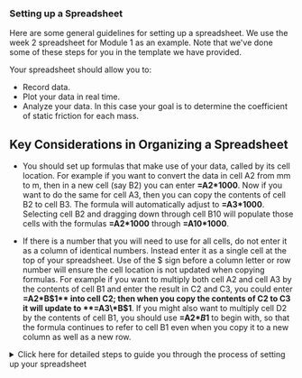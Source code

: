 ### Setting up a Spreadsheet

Here are some general guidelines for setting up a spreadsheet. We use the week 2 spreadsheet for Module 1 as an example. Note that we've done some of these steps for you in the template we have provided.

Your spreadsheet should allow you to:
+ Record data.
+ Plot your data in real time.
+ Analyze your data. In this case your goal is to determine the coefficient of static friction for each mass.


## Key Considerations in Organizing a Spreadsheet

+ You should set up formulas that make use of your data, called by its cell location. For example if you want to convert the data in cell A2 from mm to m, then in a new cell (say B2) you can enter **=A2\*1000**. Now if you want to do the same for cell A3, then you can copy the contents of cell B2 to cell B3. The formula will automatically adjust to **=A3\*1000**. Selecting cell B2 and dragging down through cell B10 will populate those cells with the formulas **=A2\*1000** through **=A10\*1000**.

+ If there is a number that you will need to use for all cells, do not enter it as a column of identical numbers. Instead enter it as a single cell at the top of your spreadsheet. Use of the $ sign before a column letter or row number will ensure the cell location is not updated when copying formulas. For example if you want to multiply both cell A2 and cell A3 by the contents of cell B1 and enter the result in C2 and C3, you could enter **=A2\*B$1** into cell C2; then when you copy the contents of C2 to C3 it will update to **=A3\*B$1**.  If you might also want to multiply cell D2 by the contents of cell B1, you should use **=A2\*$B$1** to begin with, so that the formula continues to refer to cell B1 even when you copy it to a new column as well as a new row.





<details>
<summary markdown='span'>Click here for detailed steps to guide you through the process of setting up your spreadsheet
</summary>

These steps will guide you through this process:


1. Begin by creating a new sheet in your worksheet for this module using the add sheet button in the bottom left (this part has been done for you)
2. Set up a table to determine the critical angle for the first mass (this part has also been done for you).

    + Give the table a title.

    + Title the column you will be using for data collection ($$\theta_c$$)

    + Use the borders feature to outline the table.

        <img src="images/borders.JPG" alt="The border button will allow you to outline your table" width="125"/>


3. Set up a graph to plot your data in real time. For this experiment you will want to plot a histogram of your measurements of the critical angle $$\theta_c$$. Today we are setting up an informal plot to look at our data in real time. This is different from a more formal figure that you would use to share/communicate your results --- creating formal figures is a more careful process, we will do that next week after we've collected and reflected on our data. Here we summarize how to create a histogram in Sheets. You can find more extensive information at: [*Click here to open in a new tab*](https://support.google.com/docs/answer/9146867?hl=en){:target="_blank"}

    + You can add a chart by selecting "insert" and then "chart" from the drop down menus.

    + A new “Chart Editor” menu will appear on the RHS of the screen. Use the drop down menu under chart type to select “histogram," as shown below.

        <img src="images/Histogram.JPG" alt="The histogram chart is in the Other category; hover over a chart image to see its name." width="125"/>

    + On the next line of the “Chart Editor” set data range to be the cells in which you plan to insert your data (you may have to go back and edit this later if you collect more data than expected).

    + Press the x in the top right to exit the chart editor.

    + Click on your chart and move it to a convenient spot in your worksheet. You will want to customize the chart further once you begin collecting data.

4. Now enter formulas to calculate the average value for the critical angle, $$\theta_c$$, and standard error. Please enter these formulas in the region already prepared for you to report your final results (lower left of the prepared table). You can look back to the week 1 template for guidance on formulas to enter.

6. Now add the formulas to calculate the coefficient of static friction, $$\mu_s$$ and its uncertainty, for your new data set, continuing to make use of the indicated regions of the prepared template.

7. Now you need to set up your worksheet to collect data for the second mass. You will want to do this in the column to the right of your first column, duplicating the equations for your calculations. You should then create a second histogram to monitor the data from the second mass in real time.

Once you have collected a few data points you will want to go back to the chart editor and select ``customize.'' Next week we will focus on polishing our plot for communicating our results but even for your own records you want to make a few adjustments while collecting data.

+ Use the Chart and axis title dropdown to add a chart title.  Especially with multiple charts, an informative title can make it easy to see which data set is visualized in which plot!

+ Within the same dropdown menu, if you click on chart title you can change the dropdown to “Horizontal axis title”. Go ahead and label your axis.

+ The histogram dropdown will allow you to change the bucket size (by default it will be on auto which you may or may not find satisfactory depending on your data)


A spreadsheet that is set up well will update in real time as you enter new data, as shown with the histograms in the brief demonstration below:

![spreadsheet example](images/plot-as-you-go.gif)
